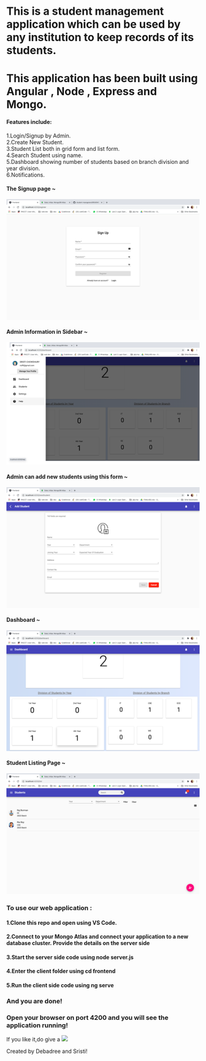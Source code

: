 <h1> This is a student management application which can be used by any institution to keep records of its students. </h1>
<h1> This application has been built using Angular , Node , Express and Mongo. </h1>


<h4>Features include:</h4>

1.Login/Signup by Admin.<br>
2.Create New Student.<br>
3.Student List both in grid form and list form.<br>
4.Search Student using name.<br>
5.Dashboard showing number of students based on branch division and year division.<br>
6.Notifications.<br>



<h4> The Signup page ~ </h4>
<img src="https://github.com/Sristi27/student-managment/blob/master/Screenshot%202021-02-04%20at%2012.33.43%20AM.png">

<h4> Admin Information in Sidebar ~ </h4>
<img src="https://github.com/Sristi27/student-managment/blob/master/sidebar.png">


<h4> Admin can add new students using this form ~ </h4>
<img src="https://github.com/Sristi27/student-managment/blob/master/addform.png">


<h4> Dashboard ~ </h4>
<img src="https://github.com/Sristi27/student-managment/blob/master/dashboard.png">


<h4> Student Listing Page ~ </h4>
<img src="https://github.com/Sristi27/student-managment/blob/master/student.png">



<h3>To use our web application : </h3>

<h4>1.Clone this repo and open using VS Code.</h4>
<h4>2.Connect to your Mongo Atlas and connect your application to a new database cluster.
  <b>Provide the details on the server side</b></h4>
<h4>3.Start the server side code using <b>node server.js</b></h4>
<h4>4.Enter the client folder using <b>cd frontend</b></h4>
<h4>5.Run the client side code using <b>ng serve</b></h4>


<h3>And you are done!</h3>
<h3>Open your browser on port 4200 and you will see the application running!</h3>

If you like it,do give a <img src="https://upload.wikimedia.org/wikipedia/commons/8/88/Octicons-star.svg">

Created by Debadree and Sristi!
